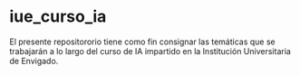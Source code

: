 # iue_curso_ia

El presente repositororio tiene como fin consignar las temáticas que se trabajarán a lo largo del curso de IA impartido en la Institución Universitaria de Envigado.
